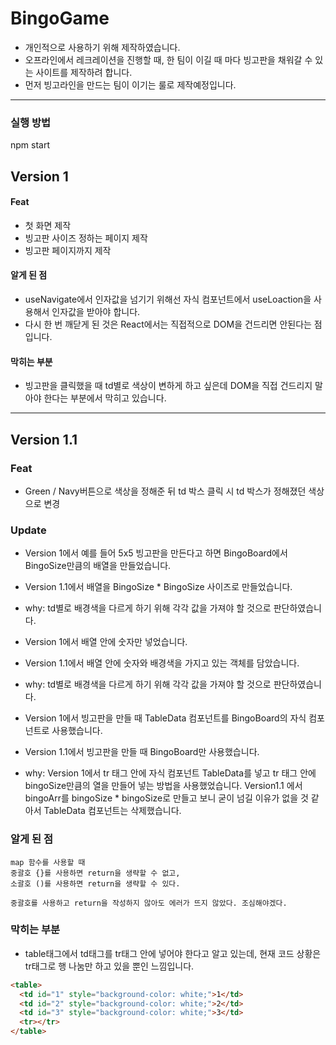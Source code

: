 # BingoGame

- 개인적으로 사용하기 위해 제작하였습니다.
- 오프라인에서 레크레이션을 진행할 때, 한 팀이 이길 때 마다 빙고판을 채워갈 수 있는 사이트를 제작하려 합니다.
- 먼저 빙고라인을 만드는 팀이 이기는 룰로 제작예정입니다.

---

### 실행 방법

npm start

## Version 1

#### Feat

- 첫 화면 제작
- 빙고판 사이즈 정하는 페이지 제작
- 빙고판 페이지까지 제작

#### 알게 된 점

- useNavigate에서 인자값을 넘기기 위해선 자식 컴포넌트에서 useLoaction을 사용해서 인자값을 받아야 합니다.
- 다시 한 번 깨닫게 된 것은 React에서는 직접적으로 DOM을 건드리면 안된다는 점 입니다.

#### 막히는 부분

- 빙고판을 클릭했을 때 td별로 색상이 변하게 하고 싶은데 DOM을 직접 건드리지 말아야 한다는 부분에서 막히고 있습니다.

---

## Version 1.1

### Feat

- Green / Navy버튼으로 색상을 정해준 뒤 td 박스 클릭 시 td 박스가 정해졌던 색상으로 변경

### Update

- Version 1에서 예를 들어 5x5 빙고판을 만든다고 하면 BingoBoard에서 BingoSize만큼의 배열을 만들었습니다.
- Version 1.1에서 배열을 BingoSize \* BingoSize 사이즈로 만들었습니다.
- why: td별로 배경색을 다르게 하기 위해 각각 값을 가져야 할 것으로 판단하였습니다.

- Version 1에서 배열 안에 숫자만 넣었습니다.
- Version 1.1에서 배열 안에 숫자와 배경색을 가지고 있는 객체를 담았습니다.
- why: td별로 배경색을 다르게 하기 위해 각각 값을 가져야 할 것으로 판단하였습니다.

- Version 1에서 빙고판을 만들 때 TableData 컴포넌트를 BingoBoard의 자식 컴포넌트로 사용했습니다.
- Version 1.1에서 빙고판을 만들 때 BingoBoard만 사용했습니다.
- why: Version 1에서 tr 태그 안에 자식 컴포넌트 TableData를 넣고 tr 태그 안에 bingoSize만큼의 열을 만들어 넣는 방법을 사용했었습니다. Version1.1 에서 bingoArr를 bingoSize \* bingoSize로 만들고 보니 굳이 넘길 이유가 없을 것 같아서 TableData 컴포넌트는 삭제했습니다.

### 알게 된 점

```
map 함수를 사용할 때
중괄호 {}를 사용하면 return을 생략할 수 없고,
소괄호 ()를 사용하면 return을 생략할 수 있다.

중괄호를 사용하고 return을 작성하지 않아도 에러가 뜨지 않았다. 조심해야겠다.
```

### 막히는 부분

- table태그에서 td태그를 tr태그 안에 넣어야 한다고 알고 있는데, 현재 코드 상황은 tr태그로 행 나눔만 하고 있을 뿐인 느낌입니다.

```html
<table>
  <td id="1" style="background-color: white;">1</td>
  <td id="2" style="background-color: white;">2</td>
  <td id="3" style="background-color: white;">3</td>
  <tr></tr>
</table>
```
